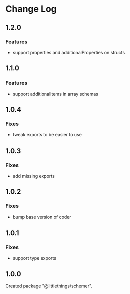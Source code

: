 # Change Log

## 1.2.0

### Features

- support properties and additionalProperties on structs


## 1.1.0

### Features

- support additionalItems in array schemas


## 1.0.4

### Fixes

- tweak exports to be easier to use


## 1.0.3

### Fixes

- add missing exports


## 1.0.2

### Fixes

- bump base version of coder


## 1.0.1

### Fixes

- support type exports


## 1.0.0

Created package "@littlethings/schemer".

